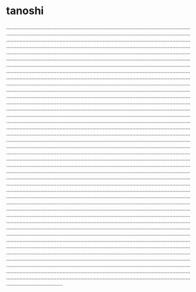 # tanoshi
..................................................................................................................................................................................................................................................................................................................................................................................................................................................................................................................................................................................................................................................................................................................................................................................................................................................................................................................................................................................................................................................................................................................................................................................................................................................................................................................................................................................................................................................................................................................................................................................................................................................................................................................................................................................................................................................................................................................................................................................................................................................................................................................................................................................................................................................................................................................................................................................................................................................................................................................................................................................................................................................................................................................................................................................................................................................................................................................................................................................................................................................................................................................................................................................................................................................................................................................................................................................................................................................................................................................................................................................................................................................................................................................................................................................................................................................................................................................................................................................................................................................................................................................................................................................................................................................................................................................................................................................................................................................................................................................................................................................................................................................................................................................................................................................................................................................................................................................................................................................................................................................................................................................................................................................................................................................................................................................................